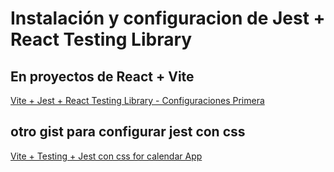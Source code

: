 # Instalación y configuracion de Jest + React Testing Library


## En proyectos de React + Vite

[Vite + Jest + React Testing Library - Configuraciones Primera](https://gist.github.com/michaeljav/83b1242143c56c9823c33e5fda812ce1/)


## otro gist para configurar jest con css
[Vite + Testing + Jest con css for calendar App](https://gist.github.com/michaeljav/57293751e2a0f04a6f40c7d22657193b/)
```
```
